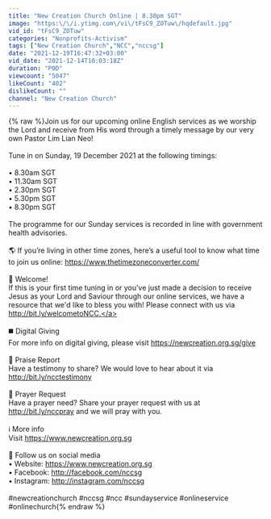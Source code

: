 ```yaml
---
title: "New Creation Church Online | 8.30pm SGT"
image: "https:\/\/i.ytimg.com\/vi\/tFsC9_ZOTuw\/hqdefault.jpg"
vid_id: "tFsC9_ZOTuw"
categories: "Nonprofits-Activism"
tags: ["New Creation Church","NCC","nccsg"]
date: "2021-12-19T16:47:32+03:00"
vid_date: "2021-12-14T10:03:18Z"
duration: "P0D"
viewcount: "5047"
likeCount: "402"
dislikeCount: ""
channel: "New Creation Church"
---
```

{% raw %}Join us for our upcoming online English services as we worship the Lord and receive from His word through a timely message by our very own Pastor Lim Lian Neo!<br /> <br />Tune in on Sunday, 19 December 2021 at the following timings:<br /> <br />• 8.30am SGT<br />• 11.30am SGT<br />• 2.30pm SGT<br />• 5.30pm SGT<br />• 8.30pm SGT<br /><br />The programme for our Sunday services is recorded in line with government health advisories.<br /><br />🌎 If you’re living in other time zones, here’s a useful tool to know what time to join us online: <a rel="nofollow" target="blank" href="https://www.thetimezoneconverter.com/">https://www.thetimezoneconverter.com/</a><br /><br />👋 Welcome!<br />If this is your first time tuning in or you’ve just made a decision to receive Jesus as your Lord and Saviour through our online services, we have a resource that we'd like to bless you with! Please connect with us via <a rel="nofollow" target="blank" href="http://bit.ly/welcometoNCC.">http://bit.ly/welcometoNCC.</a>   <br /><br />◼️ Digital Giving<br />For more info on digital giving, please visit <a rel="nofollow" target="blank" href="https://newcreation.org.sg/give">https://newcreation.org.sg/give</a>   <br /><br />🙌 Praise Report<br />Have a testimony to share? We would love to hear about it via <a rel="nofollow" target="blank" href="http://bit.ly/ncctestimony">http://bit.ly/ncctestimony</a>   <br /><br />🙏 Prayer Request<br />Have a prayer need? Share your prayer request with us at <a rel="nofollow" target="blank" href="http://bit.ly/nccpray">http://bit.ly/nccpray</a> and we will pray with you.<br /><br />ℹ️ More info<br />Visit <a rel="nofollow" target="blank" href="https://www.newcreation.org.sg">https://www.newcreation.org.sg</a>   <br /><br />📡 Follow us on social media<br />• Website: <a rel="nofollow" target="blank" href="https://www.newcreation.org.sg">https://www.newcreation.org.sg</a> <br />• Facebook: <a rel="nofollow" target="blank" href="http://facebook.com/nccsg">http://facebook.com/nccsg</a> <br />• Instagram: <a rel="nofollow" target="blank" href="http://instagram.com/nccsg">http://instagram.com/nccsg</a><br /><br />#newcreationchurch #nccsg #ncc #sundayservice #onlineservice #onlinechurch{% endraw %}
